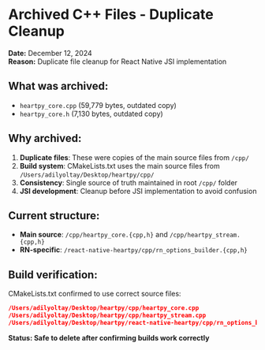 # Archived C++ Files - Duplicate Cleanup

**Date:** December 12, 2024  
**Reason:** Duplicate file cleanup for React Native JSI implementation

## What was archived:
- `heartpy_core.cpp` (59,779 bytes, outdated copy)
- `heartpy_core.h` (7,130 bytes, outdated copy)

## Why archived:
1. **Duplicate files**: These were copies of the main source files from `/cpp/`
2. **Build system**: CMakeLists.txt uses the main source files from `/Users/adilyoltay/Desktop/heartpy/cpp/`
3. **Consistency**: Single source of truth maintained in root `/cpp/` folder
4. **JSI development**: Cleanup before JSI implementation to avoid confusion

## Current structure:
- **Main source**: `/cpp/heartpy_core.{cpp,h}` and `/cpp/heartpy_stream.{cpp,h}`
- **RN-specific**: `/react-native-heartpy/cpp/rn_options_builder.{cpp,h}`

## Build verification:
CMakeLists.txt confirmed to use correct source files:
```cmake
/Users/adilyoltay/Desktop/heartpy/cpp/heartpy_core.cpp
/Users/adilyoltay/Desktop/heartpy/cpp/heartpy_stream.cpp
/Users/adilyoltay/Desktop/heartpy/react-native-heartpy/cpp/rn_options_builder.cpp
```

**Status: Safe to delete after confirming builds work correctly**
